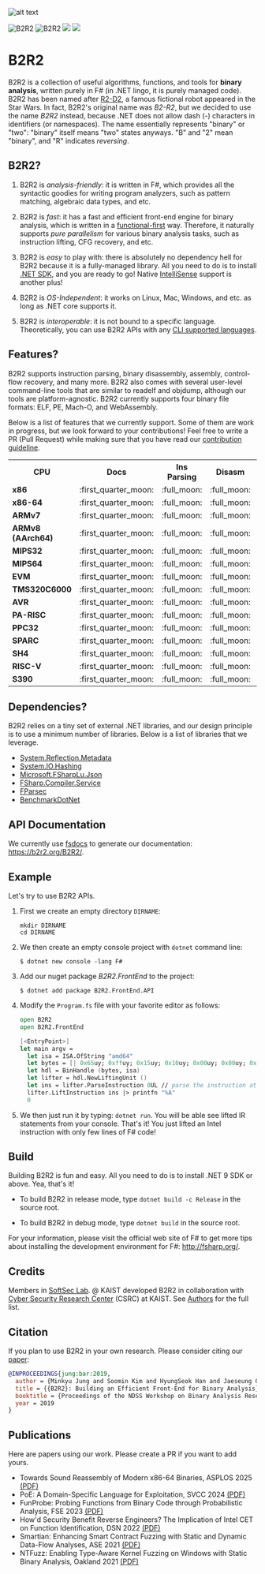 ![alt text](https://b2r2.org//images/b2r2-2d-white.png)

![B2R2](https://github.com/B2R2-org/B2R2/actions/workflows/debug.yml/badge.svg)
![B2R2](https://github.com/B2R2-org/B2R2/actions/workflows/release.yml/badge.svg)
![](https://img.shields.io/github/license/B2R2-org/B2R2.svg?style=flat)
[![](https://img.shields.io/nuget/v/B2R2.RearEnd.Launcher)](https://www.nuget.org/packages/B2R2.RearEnd.Launcher/)

B2R2
====

B2R2 is a collection of useful algorithms, functions, and tools for **binary
analysis**, written purely in F# (in .NET lingo, it is purely managed code).
B2R2 has been named after [R2-D2](https://en.wikipedia.org/wiki/R2-D2), a famous
fictional robot appeared in the Star Wars. In fact, B2R2's original name was
*B2-R2*, but we decided to use the name *B2R2* instead, because .NET does not
allow dash (-) characters in identifiers (or namespaces). The name essentially
represents "binary" or "two": "binary" itself means "two" states anyways. "B"
and "2" mean "binary", and "R" indicates *reversing*.

B2R2?
-----

1. B2R2 is *analysis-friendly*: it is written in F#, which provides all the
   syntactic goodies for writing program analyzers, such as pattern matching,
   algebraic data types, and etc.

1. B2R2 is *fast*: it has a fast and efficient front-end engine for binary
   analysis, which is written in a
   [functional-first](https://en.wikipedia.org/wiki/F_Sharp_(programming_language))
   way. Therefore, it naturally supports *pure parallelism* for various binary
   analysis tasks, such as instruction lifting, CFG recovery, and etc.

1. B2R2 is *easy* to play with: there is absolutely no dependency hell for B2R2
   because it is a fully-managed library.  All you need to do is to install
   [.NET SDK](https://dotnet.microsoft.com/download), and you are ready to
   go! Native
   [IntelliSense](https://docs.microsoft.com/en-us/visualstudio/ide/using-intellisense)
   support is another plus!

1. B2R2 is *OS-Independent*: it works on Linux, Mac, Windows, and etc. as long
   as .NET core supports it.

1. B2R2 is *interoperable*: it is not bound to a specific
   language. Theoretically, you can use B2R2 APIs with any [CLI supported
   languages](https://en.wikipedia.org/wiki/List_of_CLI_languages).

Features?
---------

B2R2 supports instruction parsing, binary disassembly, assembly, control-flow
recovery, and many more. B2R2 also comes with several user-level command-line
tools that are similar to readelf and objdump, although our tools are
platform-agnostic. B2R2 currently supports four binary file formats: ELF, PE,
Mach-O, and WebAssembly.

Below is a list of features that we currently support. Some of them are work in
progress, but we look forward to your contributions! Feel free to write a PR
(Pull Request) while making sure that you have read our [contribution
guideline](CONTRIBUTING.md).

<table>
  <tr>
    <th width="178px">CPU</th>
    <th width="96px" class="text-center">Docs</th>
    <th width="96px" class="text-center">Ins Parsing</th>
    <th width="96px" class="text-center">Disasm</th>
    <th width="96px" class="text-center">Lifting</th>
    <th width="96px" class="text-center">CFG Recovery</th>
    <th width="96px" class="text-center">Assembly</th>
  </tr>
  <tr>
    <td><b>x86</b></td>
    <td align="center">:first_quarter_moon:</td>
    <td align="center">:full_moon:</td>
    <td align="center">:full_moon:</td>
    <td align="center">:full_moon:</td>
    <td align="center">:full_moon:</td>
    <td align="center">:full_moon:</td>
  </tr>
  <tr>
    <td><b>x86-64</b></td>
    <td align="center">:first_quarter_moon:</td>
    <td align="center">:full_moon:</td>
    <td align="center">:full_moon:</td>
    <td align="center">:full_moon:</td>
    <td align="center">:full_moon:</td>
    <td align="center">:full_moon:</td>
  </tr>
  <tr>
    <td><b>ARMv7</b></td>
    <td align="center">:first_quarter_moon:</td>
    <td align="center">:full_moon:</td>
    <td align="center">:full_moon:</td>
    <td align="center">:full_moon:</td>
    <td align="center">:first_quarter_moon:</td>
    <td align="center">:new_moon:</td>
  </tr>
  <tr>
    <td><b>ARMv8 (AArch64)</b></td>
    <td align="center">:first_quarter_moon:</td>
    <td align="center">:full_moon:</td>
    <td align="center">:full_moon:</td>
    <td align="center">:full_moon:</td>
    <td align="center">:first_quarter_moon:</td>
    <td align="center">:new_moon:</td>
  </tr>
  <tr>
    <td><b>MIPS32</b></td>
    <td align="center">:first_quarter_moon:</td>
    <td align="center">:full_moon:</td>
    <td align="center">:full_moon:</td>
    <td align="center">:full_moon:</td>
    <td align="center">:first_quarter_moon:</td>
    <td align="center">:new_moon:</td>
  </tr>
  <tr>
    <td><b>MIPS64</b></td>
    <td align="center">:first_quarter_moon:</td>
    <td align="center">:full_moon:</td>
    <td align="center">:full_moon:</td>
    <td align="center">:full_moon:</td>
    <td align="center">:first_quarter_moon:</td>
    <td align="center">:new_moon:</td>
  </tr>
  <tr>
    <td><b>EVM</b></td>
    <td align="center">:first_quarter_moon:</td>
    <td align="center">:full_moon:</td>
    <td align="center">:full_moon:</td>
    <td align="center">:full_moon:</td>
    <td align="center">:full_moon:</td>
    <td align="center">:new_moon:</td>
  </tr>
  <tr>
    <td><b>TMS320C6000</b></td>
    <td align="center">:first_quarter_moon:</td>
    <td align="center">:full_moon:</td>
    <td align="center">:full_moon:</td>
    <td align="center">:new_moon:</td>
    <td align="center">:first_quarter_moon:</td>
    <td align="center">:new_moon:</td>
  </tr>
  <tr>
    <td><b>AVR</b></td>
    <td align="center">:first_quarter_moon:</td>
    <td align="center">:full_moon:</td>
    <td align="center">:full_moon:</td>
    <td align="center">:full_moon:</td>
    <td align="center">:first_quarter_moon:</td>
    <td align="center">:new_moon:</td>
  </tr>
  <tr>
    <td><b>PA-RISC</b></td>
    <td align="center">:first_quarter_moon:</td>
    <td align="center">:full_moon:</td>
    <td align="center">:full_moon:</td>
    <td align="center">:new_moon:</td>
    <td align="center">:first_quarter_moon:</td>
    <td align="center">:new_moon:</td>
  </tr>
  <tr>
    <td><b>PPC32</b></td>
    <td align="center">:first_quarter_moon:</td>
    <td align="center">:full_moon:</td>
    <td align="center">:full_moon:</td>
    <td align="center">:full_moon:</td>
    <td align="center">:first_quarter_moon:</td>
    <td align="center">:new_moon:</td>
  </tr>
  <tr>
    <td><b>SPARC</b></td>
    <td align="center">:first_quarter_moon:</td>
    <td align="center">:full_moon:</td>
    <td align="center">:full_moon:</td>
    <td align="center">:full_moon:</td>
    <td align="center">:first_quarter_moon:</td>
    <td align="center">:new_moon:</td>
  </tr>
  <tr>
    <td><b>SH4</b></td>
    <td align="center">:first_quarter_moon:</td>
    <td align="center">:full_moon:</td>
    <td align="center">:full_moon:</td>
    <td align="center">:new_moon:</td>
    <td align="center">:first_quarter_moon:</td>
    <td align="center">:new_moon:</td>
  </tr>
  <tr>
    <td><b>RISC-V</b></td>
    <td align="center">:first_quarter_moon:</td>
    <td align="center">:full_moon:</td>
    <td align="center">:full_moon:</td>
    <td align="center">:full_moon:</td>
    <td align="center">:first_quarter_moon:</td>
    <td align="center">:new_moon:</td>
  </tr>
  <tr>
    <td><b>S390</b></td>
    <td align="center">:first_quarter_moon:</td>
    <td align="center">:full_moon:</td>
    <td align="center">:full_moon:</td>
    <td align="center">:new_moon:</td>
    <td align="center">:first_quarter_moon:</td>
    <td align="center">:new_moon:</td>
  </tr>
</table>

Dependencies?
-------------

B2R2 relies on a tiny set of external .NET libraries, and our design principle
is to use a minimum number of libraries. Below is a list of libraries that we
leverage.

- [System.Reflection.Metadata](https://www.nuget.org/packages/System.Reflection.Metadata)
- [System.IO.Hashing](https://www.nuget.org/packages/System.IO.Hashing)
- [Microsoft.FSharpLu.Json](https://www.nuget.org/packages/Microsoft.FSharpLu.Json)
- [FSharp.Compiler.Service](https://www.nuget.org/packages/FSharp.Compiler.Service)
- [FParsec](https://www.nuget.org/packages/FParsec)
- [BenchmarkDotNet](https://www.nuget.org/packages/BenchmarkDotNet/)

API Documentation
-----------------

We currently use [fsdocs](https://github.com/fsprojects/FSharp.Formatting/) to
generate our documentation: https://b2r2.org/B2R2/.

Example
-------

Let's try to use B2R2 APIs.

1. First we create an empty directory `DIRNAME`:

    ```
    mkdir DIRNAME
    cd DIRNAME
    ```

1. We then create an empty console project with `dotnet` command line:

    ```
    $ dotnet new console -lang F#
    ```

1. Add our nuget package *B2R2.FrontEnd* to the project:

    ```
    $ dotnet add package B2R2.FrontEnd.API
    ```

1. Modify the `Program.fs` file with your favorite editor as follows:

    ```fsharp
    open B2R2
    open B2R2.FrontEnd

    [<EntryPoint>]
    let main argv =
      let isa = ISA.OfString "amd64"
      let bytes = [| 0x65uy; 0xffuy; 0x15uy; 0x10uy; 0x00uy; 0x00uy; 0x00uy |]
      let hdl = BinHandle (bytes, isa)
      let lifter = hdl.NewLiftingUnit ()
      let ins = lifter.ParseInstruction 0UL // parse the instruction at offset 0
      lifter.LiftInstruction ins |> printfn "%A"
      0
    ```

1. We then just run it by typing: `dotnet run`. You will be able see lifted IR
   statements from your console. That's it! You just lifted an Intel instruction
   with only few lines of F# code!

Build
-----

Building B2R2 is fun and easy. All you need to do is to install .NET 9 SDK or
above. Yea, that's it!

- To build B2R2 in release mode, type ```dotnet build -c Release``` in the
  source root.

- To build B2R2 in debug mode, type ```dotnet build``` in the source root.

For your information, please visit the official web site of F# to get more tips
about installing the development environment for F#: http://fsharp.org/.

Credits
-------

Members in [SoftSec Lab](https://softsec.kaist.ac.kr/). @ KAIST developed B2R2
in collaboration with [Cyber Security Research Center](http://csrc.kaist.ac.kr/)
(CSRC) at KAIST. See [Authors](AUTHORS.md) for the full list.

Citation
--------

If you plan to use B2R2 in your own research. Please consider citing our
[paper](https://softsec.kaist.ac.kr/~sangkilc/papers/jung-bar19.pdf):

```bibtex
@INPROCEEDINGS{jung:bar:2019,
  author = {Minkyu Jung and Soomin Kim and HyungSeok Han and Jaeseung Choi and Sang Kil Cha},
  title = {{B2R2}: Building an Efficient Front-End for Binary Analysis},
  booktitle = {Proceedings of the NDSS Workshop on Binary Analysis Research},
  year = 2019
}
```

Publications
------------

Here are papers using our work. Please create a PR if you want to add yours.

- Towards Sound Reassembly of Modern x86-64 Binaries, ASPLOS 2025 [(PDF)](https://softsec.kaist.ac.kr/~sangkilc/papers/kim-asplos25.pdf)
- PoE: A Domain-Specific Language for Exploitation, SVCC 2024 [(PDF)](https://softsec.kaist.ac.kr/~sangkilc/papers/kim-svcc24.pdf)
- FunProbe: Probing Functions from Binary Code through Probabilistic Analysis, FSE 2023 [(PDF)](https://softsec.kaist.ac.kr/~sangkilc/papers/kim-fse23.pdf)
- How'd Security Benefit Reverse Engineers? The Implication of Intel CET on Function Identification, DSN 2022 [(PDF)](https://softsec.kaist.ac.kr/~sangkilc/papers/kim-dsn2022.pdf)
- Smartian: Enhancing Smart Contract Fuzzing with Static and Dynamic Data-Flow Analyses, ASE 2021 [(PDF)](https://softsec.kaist.ac.kr/~jschoi/data/ase2021.pdf)
- NTFuzz: Enabling Type-Aware Kernel Fuzzing on Windows with Static Binary Analysis, Oakland 2021 [(PDF)](https://softsec.kaist.ac.kr/~jschoi/data/oakland2021.pdf)

